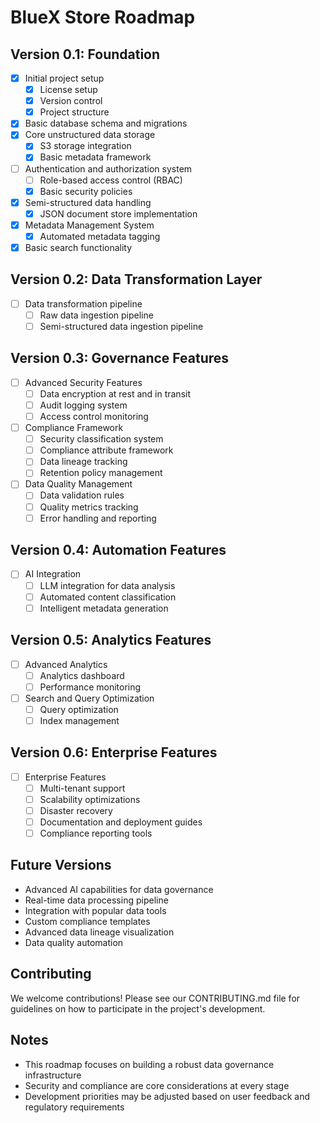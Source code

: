# BlueX Store Roadmap

## Version 0.1: Foundation

- [x] Initial project setup
  - [x] License setup
  - [x] Version control
  - [x] Project structure
- [x] Basic database schema and migrations
- [x] Core unstructured data storage
  - [x] S3 storage integration
  - [x] Basic metadata framework
- [ ] Authentication and authorization system
  - [ ] Role-based access control (RBAC)
  - [x] Basic security policies
- [x] Semi-structured data handling
  - [x] JSON document store implementation
- [x] Metadata Management System
  - [x] Automated metadata tagging
- [x] Basic search functionality

## Version 0.2: Data Transformation Layer

- [ ] Data transformation pipeline
  - [ ] Raw data ingestion pipeline
  - [ ] Semi-structured data ingestion pipeline

## Version 0.3: Governance Features

- [ ] Advanced Security Features
  - [ ] Data encryption at rest and in transit
  - [ ] Audit logging system
  - [ ] Access control monitoring
- [ ] Compliance Framework
  - [ ] Security classification system
  - [ ] Compliance attribute framework
  - [ ] Data lineage tracking
  - [ ] Retention policy management
- [ ] Data Quality Management
  - [ ] Data validation rules
  - [ ] Quality metrics tracking
  - [ ] Error handling and reporting

## Version 0.4: Automation Features

- [ ] AI Integration
  - [ ] LLM integration for data analysis
  - [ ] Automated content classification
  - [ ] Intelligent metadata generation

## Version 0.5: Analytics Features

- [ ] Advanced Analytics
  - [ ] Analytics dashboard
  - [ ] Performance monitoring
- [ ] Search and Query Optimization
  - [ ] Query optimization
  - [ ] Index management

## Version 0.6: Enterprise Features

- [ ] Enterprise Features
  - [ ] Multi-tenant support
  - [ ] Scalability optimizations
  - [ ] Disaster recovery
  - [ ] Documentation and deployment guides
  - [ ] Compliance reporting tools

## Future Versions

- Advanced AI capabilities for data governance
- Real-time data processing pipeline
- Integration with popular data tools
- Custom compliance templates
- Advanced data lineage visualization
- Data quality automation

## Contributing

We welcome contributions! Please see our CONTRIBUTING.md file for guidelines on how to participate in the project's development.

## Notes

- This roadmap focuses on building a robust data governance infrastructure
- Security and compliance are core considerations at every stage
- Development priorities may be adjusted based on user feedback and regulatory requirements
